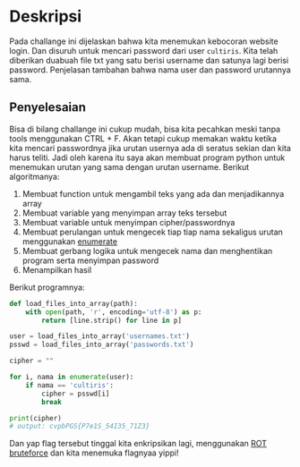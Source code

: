 # Deskripsi
Pada challange ini dijelaskan bahwa kita menemukan kebocoran website login. Dan disuruh untuk mencari password dari user `cultiris`. Kita telah diberikan duabuah file txt yang satu berisi username dan satunya lagi berisi password. Penjelasan tambahan bahwa nama user dan password urutannya sama.
## Penyelesaian
Bisa di bilang challange ini cukup mudah, bisa kita pecahkan meski tanpa tools menggunakan CTRL + F. Akan tetapi cukup memakan waktu ketika kita mencari passwordnya jika urutan usernya ada di seratus sekian dan kita harus teliti. Jadi oleh karena itu saya akan membuat program python untuk menemukan urutan yang sama dengan urutan username. Berikut algoritmanya:
1. Membuat function untuk mengambil teks yang ada dan menjadikannya array
2. Membuat variable yang menyimpan array teks tersebut
3. Membuat variable untuk menyimpan cipher/passwordnya
4. Membuat perulangan untuk mengecek tiap tiap nama sekaligus urutan menggunakan [enumerate](https://www.w3schools.com/python/ref_func_enumerate.asp)
5. Membuat gerbang logika untuk mengecek nama dan menghentikan program serta menyimpan password
6. Menampilkan hasil

Berikut programnya:
```python
def load_files_into_array(path):
    with open(path, 'r', encoding='utf-8') as p:
        return [line.strip() for line in p]

user = load_files_into_array('usernames.txt')
psswd = load_files_into_array('passwords.txt')

cipher = ""

for i, nama in enumerate(user):
    if nama == 'cultiris':
        cipher = psswd[i]
        break

print(cipher)
# output: cvpbPGS{P7e1S_54I35_71Z3}
```
Dan yap flag tersebut tinggal kita enkripsikan lagi, menggunakan [ROT bruteforce](https://www.dcode.fr/rot-cipher) dan kita menemuka flagnyaa yippi!